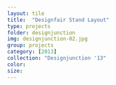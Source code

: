 ```yaml
---
layout: tile
title:  "Designfair Stand Layout"
type: projects
folder: designjunction
img: designjunction-02.jpg
group: projects
category: [2013]
collection: "Designjunction '13"
color: 
size: 
---
```



